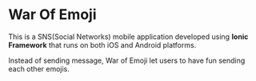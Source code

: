 # War Of Emoji
This is a SNS(Social Networks) mobile application developed using **Ionic Framework** that runs on both iOS and Android platforms.

Instead of sending message, War of Emoji let users to have fun sending each other emojis.
